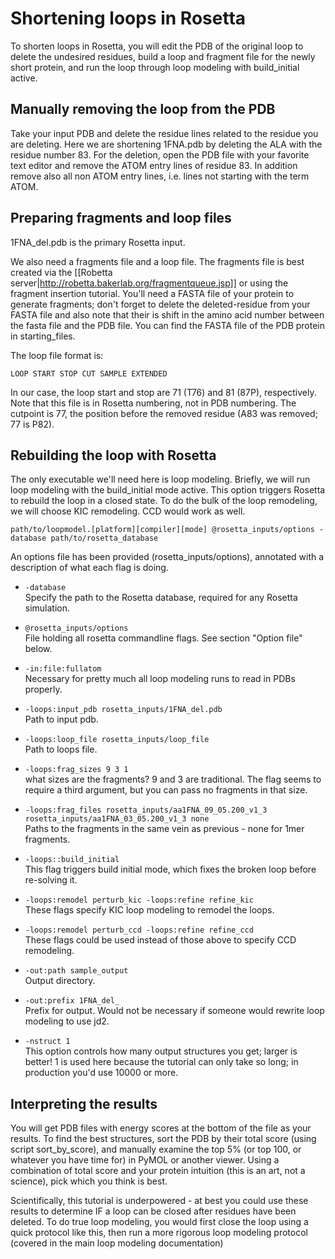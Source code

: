 Shortening loops in Rosetta
===========================

To shorten loops in Rosetta, you will edit the PDB of the original loop to 
delete the undesired residues, build a loop and fragment file for the newly 
short protein, and run the loop through loop modeling with build_initial 
active.

Manually removing the loop from the PDB
----------------------------------------

Take your input PDB and delete the residue lines related to the residue you are 
deleting.  Here we are shortening 1FNA.pdb by deleting the ALA with the residue 
number 83. For the deletion, open the PDB file with your favorite text editor 
and remove the ATOM entry lines of residue 83. In addition remove also all non 
ATOM entry lines, i.e. lines not starting with the term ATOM.

Preparing fragments and loop files
----------------------------------

1FNA_del.pdb is the primary Rosetta input. 

We also need a fragments file and a loop file.  The fragments file is best 
created via the [[Robetta server|http://robetta.bakerlab.org/fragmentqueue.jsp]] 
or using the fragment insertion tutorial.  You'll need a FASTA file of your 
protein to generate fragments; don't forget to delete the deleted-residue from 
your FASTA file and also note that their is shift in the amino acid number 
between the fasta file and the PDB file. You can find the FASTA file of the PDB 
protein in starting_files.

The loop file format is:

    LOOP START STOP CUT SAMPLE EXTENDED

In our case, the loop start and stop are 71 (T76) and 81 (87P), respectively. 
Note that this file is in Rosetta numbering, not in PDB numbering.  The 
cutpoint is 77, the position before the removed residue (A83 was removed; 77 is 
P82).

Rebuilding the loop with Rosetta
--------------------------------

The only executable we'll need here is loop modeling. Briefly, we will run 
loop modeling with the build_initial mode active. This option triggers Rosetta 
to rebuild the loop in a closed state. To do the bulk of the loop remodeling, 
we will choose KIC remodeling.  CCD would work as well.

    path/to/loopmodel.[platform][compiler][mode] @rosetta_inputs/options -database path/to/rosetta_database

An options file has been provided (rosetta_inputs/options), annotated with a 
description of what each flag is doing.

* `-database`  
  Specify the path to the Rosetta database, required for any Rosetta 
  simulation.

* `@rosetta_inputs/options`  
  File holding all rosetta commandline flags. See section "Option file" below.

* `-in:file:fullatom`  
  Necessary for pretty much all loop modeling runs to read in PDBs properly.

* `-loops:input_pdb rosetta_inputs/1FNA_del.pdb`  
  Path to input pdb.

* `-loops:loop_file rosetta_inputs/loop_file`  
  Path to loops file.

* `-loops:frag_sizes 9 3 1`  
  what sizes are the fragments?  9 and 3 are traditional.  The flag seems to 
  require a third argument, but you can pass no fragments in that size.

* `-loops:frag_files rosetta_inputs/aa1FNA_09_05.200_v1_3 rosetta_inputs/aa1FNA_03_05.200_v1_3 none`  
  Paths to the fragments in the same vein as previous - none for 1mer 
  fragments.

* `-loops::build_initial`  
  This flag triggers build initial mode, which fixes the broken loop before 
  re-solving it.

* `-loops:remodel perturb_kic -loops:refine refine_kic`  
  These flags specify KIC loop modeling to remodel the loops.

* `-loops:remodel perturb_ccd -loops:refine refine_ccd`  
  These flags could be used instead of those above to specify CCD remodeling.

* `-out:path sample_output`  
  Output directory.

* `-out:prefix 1FNA_del_`  
  Prefix for output.  Would not be necessary if someone would rewrite loop 
  modeling to use jd2.

* `-nstruct 1`  
  This option controls how many output structures you get; larger is better!  1 
  is used here because the tutorial can only take so long; in production you'd 
  use 10000 or more.

Interpreting the results
------------------------

You will get PDB files with energy scores at the bottom of the file as your 
results. To find the best structures, sort the PDB by their total score (using 
script sort_by_score), and manually examine the top 5% (or top 100, or whatever 
you have time for) in PyMOL or another viewer.  Using a combination of total 
score and your protein intuition (this is an art, not a science), pick which 
you think is best.

Scientifically, this tutorial is underpowered - at best you could use these 
results to determine IF a loop can be closed after residues have been deleted. 
To do true loop modeling, you would first close the loop using a quick protocol 
like this, then run a more rigorous loop modeling protocol (covered in the main 
loop modeling documentation)
